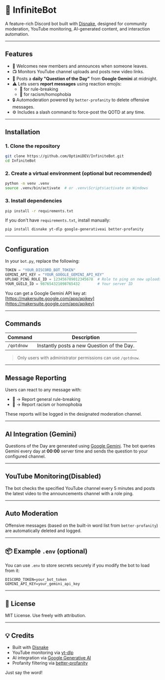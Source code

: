 # 🤖 InfiniteBot

A feature-rich Discord bot built with [Disnake](https://docs.disnake.dev/), designed for community moderation, YouTube monitoring, AI-generated content, and interaction automation.

---

## Features

- 👋 Welcomes new members and announces when someone leaves.
- 📺 Monitors YouTube channel uploads and posts new video links.
- 🧠 Posts a **daily "Question of the Day"** from **Google Gemini** at midnight.
- ⚠️ Lets users **report messages** using reaction emojis:
  - 🏴 for rule-breaking
  - 🔨 for racism/homophobia
- 🔒 Automoderation powered by `better-profanity` to delete offensive messages.
- ⚙️ Includes a slash command to force-post the QOTD at any time.

---

## Installation

### 1. Clone the repository

```bash
git clone https://github.com/OptimiDEV/InfiniteBot.git
cd InfiniteBot
````

### 2. Create a virtual environment (optional but recommended)

```bash
python -m venv .venv
source .venv/bin/activate  # or .venv\Scripts\activate on Windows
```

### 3. Install dependencies

```bash
pip install -r requirements.txt
```

If you don't have `requirements.txt`, install manually:

```bash
pip install disnake yt-dlp google-generativeai better-profanity
```

---

## Configuration

In your `bot.py`, replace the following:

```python
TOKEN = "YOUR_DISCORD_BOT_TOKEN"
GEMINI_API_KEY = "YOUR_GOOGLE_GEMINI_API_KEY"
UPLOAD_PING_ROLE_ID = 123456789012345678  # Role to ping on new uploads
YOUR_GUILD_ID = 987654321098765432        # Your server ID
```

You can get a Google Gemini API key at: [https://makersuite.google.com/app/apikey](https://makersuite.google.com/app/apikey)

---

## Commands

| Command    | Description                                |
| ---------- | ------------------------------------------ |
| `/qotdnow` | Instantly posts a new Question of the Day. |

> Only users with administrator permissions can use `/qotdnow`.

---

## Message Reporting

Users can react to any message with:

* 🏴 → Report general rule-breaking
* 🔨 → Report racism or homophobia

These reports will be logged in the designated moderation channel.

---

## AI Integration (Gemini)

Questions of the Day are generated using [Google Gemini](https://ai.google.dev/). The bot queries Gemini every day at **00:00** server time and sends the question to your configured channel.

---

## YouTube Monitoring(Disabled)

The bot checks the specified YouTube channel every 5 minutes and posts the latest video to the announcements channel with a role ping.

---

## Auto Moderation

Offensive messages (based on the built-in word list from `better-profanity`) are automatically deleted and logged.

---

## 📦 Example `.env` (optional)

You can use `.env` to store secrets securely if you modify the bot to load from it:

```
DISCORD_TOKEN=your_bot_token
GEMINI_API_KEY=your_gemini_api_key
```

---

## 📝 License

MIT License. Use freely with attribution.

---

## 💡 Credits

* Built with [Disnake](https://github.com/DisnakeDev/disnake)
* YouTube monitoring via [yt-dlp](https://github.com/yt-dlp/yt-dlp)
* AI integration via [Google Generative AI](https://ai.google.dev/)
* Profanity filtering via [better-profanity](https://github.com/snguyenthanh/better-profanity)



Just say the word!
```
